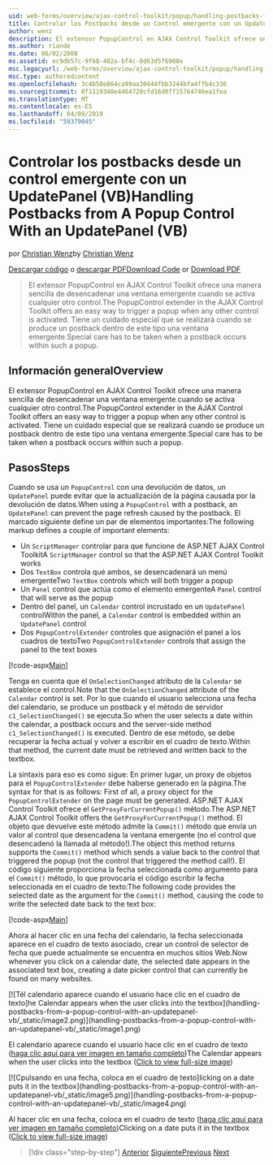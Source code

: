 ```yaml
---
uid: web-forms/overview/ajax-control-toolkit/popup/handling-postbacks-from-a-popup-control-with-an-updatepanel-vb
title: Controlar los Postbacks desde un Control emergente con un UpdatePanel (VB) | Microsoft Docs
author: wenz
description: El extensor PopupControl en AJAX Control Toolkit ofrece una manera sencilla de desencadenar una ventana emergente cuando se activa cualquier otro control. Debe tenerse especial cuidado...
ms.author: riande
ms.date: 06/02/2008
ms.assetid: ec9db57c-9f68-402a-bf4c-0d63d5f6908e
msc.legacyurl: /web-forms/overview/ajax-control-toolkit/popup/handling-postbacks-from-a-popup-control-with-an-updatepanel-vb
msc.type: authoredcontent
ms.openlocfilehash: 3c4b58e864ca99aa30444fbb3244bfa4ffb4c336
ms.sourcegitcommit: 0f1119340e4464720cfd16d0ff15764746ea1fea
ms.translationtype: MT
ms.contentlocale: es-ES
ms.lasthandoff: 04/09/2019
ms.locfileid: "59379045"
---
```

# <a name="handling-postbacks-from-a-popup-control-with-an-updatepanel-vb"></a><span data-ttu-id="6f11a-104">Controlar los postbacks desde un control emergente con un UpdatePanel (VB)</span><span class="sxs-lookup"><span data-stu-id="6f11a-104">Handling Postbacks from A Popup Control With an UpdatePanel (VB)</span></span>

<span data-ttu-id="6f11a-105">por [Christian Wenz](https://github.com/wenz)</span><span class="sxs-lookup"><span data-stu-id="6f11a-105">by [Christian Wenz](https://github.com/wenz)</span></span>

<span data-ttu-id="6f11a-106">[Descargar código](http://download.microsoft.com/download/9/3/f/93f8daea-bebd-4821-833b-95205389c7d0/PopupControl2.vb.zip) o [descargar PDF](http://download.microsoft.com/download/2/d/c/2dc10e34-6983-41d4-9c08-f78f5387d32b/popupcontrol2VB.pdf)</span><span class="sxs-lookup"><span data-stu-id="6f11a-106">[Download Code](http://download.microsoft.com/download/9/3/f/93f8daea-bebd-4821-833b-95205389c7d0/PopupControl2.vb.zip) or [Download PDF](http://download.microsoft.com/download/2/d/c/2dc10e34-6983-41d4-9c08-f78f5387d32b/popupcontrol2VB.pdf)</span></span>

> <span data-ttu-id="6f11a-107">El extensor PopupControl en AJAX Control Toolkit ofrece una manera sencilla de desencadenar una ventana emergente cuando se activa cualquier otro control.</span><span class="sxs-lookup"><span data-stu-id="6f11a-107">The PopupControl extender in the AJAX Control Toolkit offers an easy way to trigger a popup when any other control is activated.</span></span> <span data-ttu-id="6f11a-108">Tiene un cuidado especial que se realizará cuando se produce un postback dentro de este tipo una ventana emergente.</span><span class="sxs-lookup"><span data-stu-id="6f11a-108">Special care has to be taken when a postback occurs within such a popup.</span></span>


## <a name="overview"></a><span data-ttu-id="6f11a-109">Información general</span><span class="sxs-lookup"><span data-stu-id="6f11a-109">Overview</span></span>

<span data-ttu-id="6f11a-110">El extensor PopupControl en AJAX Control Toolkit ofrece una manera sencilla de desencadenar una ventana emergente cuando se activa cualquier otro control.</span><span class="sxs-lookup"><span data-stu-id="6f11a-110">The PopupControl extender in the AJAX Control Toolkit offers an easy way to trigger a popup when any other control is activated.</span></span> <span data-ttu-id="6f11a-111">Tiene un cuidado especial que se realizará cuando se produce un postback dentro de este tipo una ventana emergente.</span><span class="sxs-lookup"><span data-stu-id="6f11a-111">Special care has to be taken when a postback occurs within such a popup.</span></span>

## <a name="steps"></a><span data-ttu-id="6f11a-112">Pasos</span><span class="sxs-lookup"><span data-stu-id="6f11a-112">Steps</span></span>

<span data-ttu-id="6f11a-113">Cuando se usa un `PopupControl` con una devolución de datos, un `UpdatePanel` puede evitar que la actualización de la página causada por la devolución de datos.</span><span class="sxs-lookup"><span data-stu-id="6f11a-113">When using a `PopupControl` with a postback, an `UpdatePanel` can prevent the page refresh caused by the postback.</span></span> <span data-ttu-id="6f11a-114">El marcado siguiente define un par de elementos importantes:</span><span class="sxs-lookup"><span data-stu-id="6f11a-114">The following markup defines a couple of important elements:</span></span>

- <span data-ttu-id="6f11a-115">Un `ScriptManager` controlar para que funcione de ASP.NET AJAX Control Toolkit</span><span class="sxs-lookup"><span data-stu-id="6f11a-115">A `ScriptManager` control so that the ASP.NET AJAX Control Toolkit works</span></span>
- <span data-ttu-id="6f11a-116">Dos `TextBox` controla qué ambos, se desencadenará un menú emergente</span><span class="sxs-lookup"><span data-stu-id="6f11a-116">Two `TextBox` controls which will both trigger a popup</span></span>
- <span data-ttu-id="6f11a-117">Un `Panel` control que actúa como el elemento emergente</span><span class="sxs-lookup"><span data-stu-id="6f11a-117">A `Panel` control that will serve as the popup</span></span>
- <span data-ttu-id="6f11a-118">Dentro del panel, un `Calendar` control incrustado en un `UpdatePanel` control</span><span class="sxs-lookup"><span data-stu-id="6f11a-118">Within the panel, a `Calendar` control is embedded within an `UpdatePanel` control</span></span>
- <span data-ttu-id="6f11a-119">Dos `PopupControlExtender` controles que asignación el panel a los cuadros de texto</span><span class="sxs-lookup"><span data-stu-id="6f11a-119">Two `PopupControlExtender` controls that assign the panel to the text boxes</span></span>

[!code-aspx[Main](handling-postbacks-from-a-popup-control-with-an-updatepanel-vb/samples/sample1.aspx)]

<span data-ttu-id="6f11a-120">Tenga en cuenta que el `OnSelectionChanged` atributo de la `Calendar` se establece el control.</span><span class="sxs-lookup"><span data-stu-id="6f11a-120">Note that the `OnSelectionChanged` attribute of the `Calendar` control is set.</span></span> <span data-ttu-id="6f11a-121">Por lo que cuando el usuario selecciona una fecha del calendario, se produce un postback y el método de servidor `c1_SelectionChanged()` se ejecuta.</span><span class="sxs-lookup"><span data-stu-id="6f11a-121">So when the user selects a date within the calendar, a postback occurs and the server-side method `c1_SelectionChanged()` is executed.</span></span> <span data-ttu-id="6f11a-122">Dentro de ese método, se debe recuperar la fecha actual y volver a escribir en el cuadro de texto.</span><span class="sxs-lookup"><span data-stu-id="6f11a-122">Within that method, the current date must be retrieved and written back to the textbox.</span></span>

<span data-ttu-id="6f11a-123">La sintaxis para eso es como sigue: En primer lugar, un proxy de objetos para el `PopupControlExtender` debe haberse generado en la página.</span><span class="sxs-lookup"><span data-stu-id="6f11a-123">The syntax for that is as follows: First of all, a proxy object for the `PopupControlExtender` on the page must be generated.</span></span> <span data-ttu-id="6f11a-124">ASP.NET AJAX Control Toolkit ofrece el `GetProxyForCurrentPopup()` método.</span><span class="sxs-lookup"><span data-stu-id="6f11a-124">The ASP.NET AJAX Control Toolkit offers the `GetProxyForCurrentPopup()` method.</span></span> <span data-ttu-id="6f11a-125">El objeto que devuelve este método admite la `Commit()` método que envía un valor al control que desencadena la ventana emergente (no el control que desencadenó la llamada al método!).</span><span class="sxs-lookup"><span data-stu-id="6f11a-125">The object this method returns supports the `Commit()` method which sends a value back to the control that triggered the popup (not the control that triggered the method call!).</span></span> <span data-ttu-id="6f11a-126">El código siguiente proporciona la fecha seleccionada como argumento para el `Commit()` método, lo que provocaría el código escribir la fecha seleccionada en el cuadro de texto:</span><span class="sxs-lookup"><span data-stu-id="6f11a-126">The following code provides the selected date as the argument for the `Commit()` method, causing the code to write the selected date back to the text box:</span></span>

[!code-aspx[Main](handling-postbacks-from-a-popup-control-with-an-updatepanel-vb/samples/sample2.aspx)]

<span data-ttu-id="6f11a-127">Ahora al hacer clic en una fecha del calendario, la fecha seleccionada aparece en el cuadro de texto asociado, crear un control de selector de fecha que puede actualmente se encuentra en muchos sitios Web.</span><span class="sxs-lookup"><span data-stu-id="6f11a-127">Now whenever you click on a calendar date, the selected date appears in the associated text box, creating a date picker control that can currently be found on many websites.</span></span>


[![T<span data-ttu-id="6f11a-128">él calendario aparece cuando el usuario hace clic en el cuadro de texto]</span><span class="sxs-lookup"><span data-stu-id="6f11a-128">he Calendar appears when the user clicks into the textbox]</span></span>(handling-postbacks-from-a-popup-control-with-an-updatepanel-vb/_static/image2.png)](handling-postbacks-from-a-popup-control-with-an-updatepanel-vb/_static/image1.png)

<span data-ttu-id="6f11a-129">El calendario aparece cuando el usuario hace clic en el cuadro de texto ([haga clic aquí para ver imagen en tamaño completo](handling-postbacks-from-a-popup-control-with-an-updatepanel-vb/_static/image3.png))</span><span class="sxs-lookup"><span data-stu-id="6f11a-129">The Calendar appears when the user clicks into the textbox ([Click to view full-size image](handling-postbacks-from-a-popup-control-with-an-updatepanel-vb/_static/image3.png))</span></span>


[![C<span data-ttu-id="6f11a-130">pulsando en una fecha, coloca en el cuadro de texto]</span><span class="sxs-lookup"><span data-stu-id="6f11a-130">licking on a date puts it in the textbox]</span></span>(handling-postbacks-from-a-popup-control-with-an-updatepanel-vb/_static/image5.png)](handling-postbacks-from-a-popup-control-with-an-updatepanel-vb/_static/image4.png)

<span data-ttu-id="6f11a-131">Al hacer clic en una fecha, coloca en el cuadro de texto ([haga clic aquí para ver imagen en tamaño completo](handling-postbacks-from-a-popup-control-with-an-updatepanel-vb/_static/image6.png))</span><span class="sxs-lookup"><span data-stu-id="6f11a-131">Clicking on a date puts it in the textbox ([Click to view full-size image](handling-postbacks-from-a-popup-control-with-an-updatepanel-vb/_static/image6.png))</span></span>

> [!div class="step-by-step"]
> <span data-ttu-id="6f11a-132">[Anterior](using-multiple-popup-controls-vb.md)
> [Siguiente](handling-postbacks-from-a-popup-control-without-an-updatepanel-vb.md)</span><span class="sxs-lookup"><span data-stu-id="6f11a-132">[Previous](using-multiple-popup-controls-vb.md)
[Next](handling-postbacks-from-a-popup-control-without-an-updatepanel-vb.md)</span></span>

